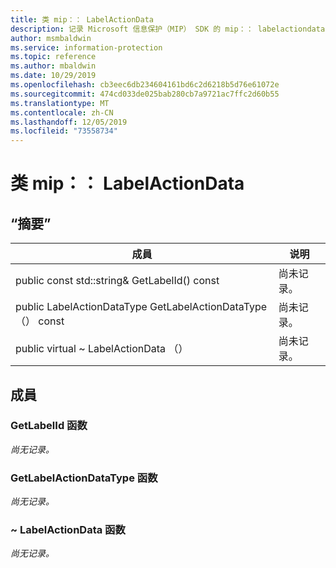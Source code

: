 ```yaml
---
title: 类 mip：： LabelActionData
description: 记录 Microsoft 信息保护（MIP） SDK 的 mip：： labelactiondata 类。
author: msmbaldwin
ms.service: information-protection
ms.topic: reference
ms.author: mbaldwin
ms.date: 10/29/2019
ms.openlocfilehash: cb3eec6db234604161bd6c2d6218b5d76e61072e
ms.sourcegitcommit: 474cd033de025bab280cb7a9721ac7ffc2d60b55
ms.translationtype: MT
ms.contentlocale: zh-CN
ms.lasthandoff: 12/05/2019
ms.locfileid: "73558734"
---
```

# <a name="class-miplabelactiondata"></a>类 mip：： LabelActionData 
  
## <a name="summary"></a>“摘要”
 成員                        | 说明                                
--------------------------------|---------------------------------------------
public const std::string& GetLabelId() const  | 尚未记录。
public LabelActionDataType GetLabelActionDataType （） const  | 尚未记录。
public virtual ~ LabelActionData （）  | 尚未记录。
  
## <a name="members"></a>成員
  
### <a name="getlabelid-function"></a>GetLabelId 函数
_尚无记录。_

  
### <a name="getlabelactiondatatype-function"></a>GetLabelActionDataType 函数
_尚无记录。_

  
### <a name="labelactiondata-function"></a>~ LabelActionData 函数
_尚无记录。_
